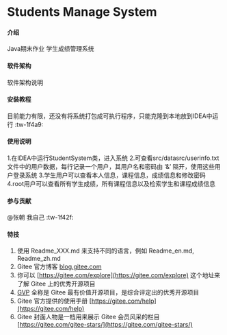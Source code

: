 # Students Manage System

#### 介绍
Java期末作业 学生成绩管理系统

#### 软件架构
软件架构说明


#### 安装教程

目前能力有限，还没有将系统打包成可执行程序，只能克隆到本地放到IDEA中运行 :tw-1f4a9: 


#### 使用说明
1.在IDEA中运行StudentSystem类，进入系统
2.可查看src/datasrc/userinfo.txt 文件中的用户数据，每行记录一个用户，其用户名和密码由 ‘&’ 隔开，使用这些用户登录系统
3.学生用户可以查看本人信息，课程信息，成绩信息和修改密码
4.root用户可以查看所有学生成绩，所有课程信息以及检索学生和课程成绩信息


#### 参与贡献
 @张朝  我自己 :tw-1f42f: 



#### 特技

1.  使用 Readme\_XXX.md 来支持不同的语言，例如 Readme\_en.md, Readme\_zh.md
2.  Gitee 官方博客 [blog.gitee.com](https://blog.gitee.com)
3.  你可以 [https://gitee.com/explore](https://gitee.com/explore) 这个地址来了解 Gitee 上的优秀开源项目
4.  [GVP](https://gitee.com/gvp) 全称是 Gitee 最有价值开源项目，是综合评定出的优秀开源项目
5.  Gitee 官方提供的使用手册 [https://gitee.com/help](https://gitee.com/help)
6.  Gitee 封面人物是一档用来展示 Gitee 会员风采的栏目 [https://gitee.com/gitee-stars/](https://gitee.com/gitee-stars/)
